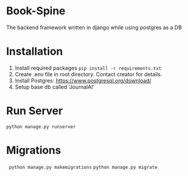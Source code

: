 # Book-Spine
The backend framework written in django while using postgres as a DB

# Installation
1. Install required packages
``` pip install -r requirements.txt ```
2. Create .env file in root directory. Contact creator for details.
3. Install Postgres: https://www.postgresql.org/download/
4. Setup base db called 'JournalAI'


# Run Server
``` python manage.py runserver ```

# Migrations
``` python manage.py makemigrations```
``` python manage.py migrate ```
